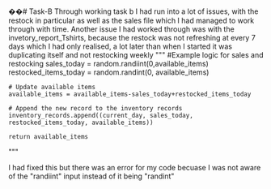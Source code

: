 ��#   T a s k - B 
Through working task b I had run into a lot of issues, with the restock in particular as well as the sales file which I had managed to work through with time. 
Another issue I had worked through was with the invetory_report_Tshirts, because the restock was not refreshing at every 7 days which I had only realised,
a lot later than when I started it was duplicating itself and not restocking weekly
 
"""
#Example logic for sales and restocking
    sales_today = random.randiint(0,available_items)
    restocked_items_today = random.randint(0, available_items)

    # Update available items
    available_items = available_items-sales_today+restocked_items_today

    # Append the new record to the inventory records
    inventory_records.append((current_day, sales_today, restocked_items_today, available_items))

    return available_items

 """

 I had fixed this but there was an error for my code becuase I was not aware of the "randiint" input instead of it being "randint"
